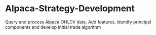 # Alpaca-Strategy-Development
Query and process Alpaca OHLCV data.  Add features, identify principal components and develop initial trade algorithm
